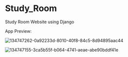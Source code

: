 # Study_Room
Study Room Website using Django

App Preview:

![134747262-0a92233d-8010-40f8-84c5-8d94895aac44](https://github.com/Sahej2312/Study_Room/assets/84891589/1b47c1f3-a276-4056-a6f2-c26eef37e1b7)


![134747155-3ca5b55f-b064-4741-aeae-abe90bddf41e](https://github.com/Sahej2312/Study_Room/assets/84891589/9564eb74-6348-4b06-88e2-97a8c32ec8c6)


